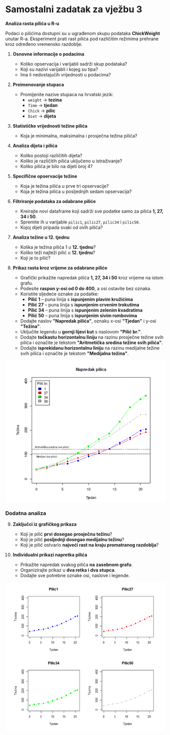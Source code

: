 <div class="body">

# Samostalni zadatak za vježbu 3

**Analiza rasta pilića u R-u**  

Podaci o pilićima dostupni su u ugrađenom skupu podataka **ChickWeight** unutar R-a. Eksperiment prati rast pilića pod različitim režimima prehrane kroz određeno vremensko razdoblje.     

1. **Osnovne informacije o podacima**  
   - Koliko opservacija i varijabli sadrži skup podataka?  
   - Koji su nazivi varijabli i kojeg su tipa?  
   - Ima li nedostajućih vrijednosti u podacima?  

2. **Preimenovanje stupaca**  
   - Promijenite nazive stupaca na hrvatski jezik:  
     - `weight` → **tezina**  
     - `Time` → **tjedan**  
     - `Chick` → **pilic**  
     - `Diet` → **dijeta**  

3. **Statističke vrijednosti težine pilića**  
   - Koja je minimalna, maksimalna i prosječna težina pilića?  

4. **Analiza dijeta i pilića**  
   - Koliko postoji različitih dijeta?  
   - Koliko je različitih pilića uključeno u istraživanje?  
   - Koliko pilića je bilo na dijeti broj 4?  

5. **Specifične opservacije težine**  
   - Koja je težina pilića u prve tri opservacije?  
   - Koja je težina pilića u posljednjih sedam opservacija?  

6. **Filtriranje podataka za odabrane piliće**  
   - Kreirajte novi dataframe koji sadrži sve podatke samo za pilića **1, 27, 34 i 50**.  
   - Spremite ih u varijable `pilic1`, `pilic27`, `pilic34` i `pilic50`.  
   - Kojoj dijeti pripada svaki od ovih pilića?  

7. **Analiza težine u 12. tjednu**  
   - Kolika je težina pilića 1 u **12. tjednu**?  
   - Koliko teži najteži pilić u **12. tjednu**?  
   - Koji je to pilić?  

8. **Prikaz rasta kroz vrijeme za odabrane piliće**  
   - Grafički prikažite napredak pilića **1, 27, 34 i 50** kroz vrijeme na istom grafu.  
   - Podesite **raspon y-osi od 0 do 400**, a osi ostavite bez oznaka.  
   - Koristite sljedeće oznake za podatke:  
     - **Pilić 1** – puna linija s **ispunjenim plavim kružićima**  
     - **Pilić 27** – puna linija s **ispunjenim crvenim trokutima**  
     - **Pilić 34** – puna linija s **ispunjenim zelenim kvadratima**  
     - **Pilić 50** – puna linija s **ispunjenim sivim rombovima**  
   - Dodajte naslov **"Napredak pilića"**, oznaku x-osi **"Tjedan"** i y-osi **"Težina"**.  
   - Uključite legendu u **gornji lijevi kut** s naslovom **"Pilić br."**.  
   - Dodajte **točkastu horizontalnu liniju** na razinu prosječne težine svih pilića i označite je tekstom **"Aritmetička sredina težine svih pilića"**.  
   - Dodajte **isprekidanu horizontalnu liniju** na razinu medijalne težine svih pilića i označite je tekstom **"Medijalna težina"**.  

![alt text](image.png)

### **Dodatna analiza**  

9. **Zaključci iz grafičkog prikaza**  
    - Koji je pilić **prvi dosegao prosječnu težinu**?  
    - Koji je pilić **posljednji dosegao medijalnu težinu**?  
    - Koji je pilić ostvario **najveći rast na kraju promatranog razdoblja**?  

10. **Individualni prikazi napretka pilića**  
    - Prikažite napredak svakog pilića **na zasebnom grafu**.  
    - Organizirajte prikaz u **dva retka i dva stupca**.  
    - Dodajte sve potrebne oznake osi, naslove i legende.  

![alt text](image-1.png)

</div>